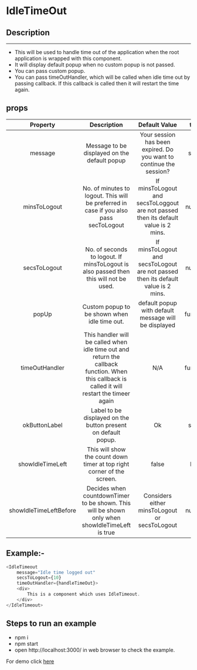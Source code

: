 # IdleTimeOut

## Description
   -----------

* This will be used to handle time out of the application when the root application is wrapped with this component.
* It will display default popup when no custom popup is not passed.
* You can pass custom popup.
* You can pass timeOutHandler, which will be called when idle time out by passing callback. If this callback is called then it will restart the      time again.


## props

|        Property        |                                                                   Description                                                                  |                                    Default Value                                   |   type   |             Mandatory             |
|:----------------------:|:----------------------------------------------------------------------------------------------------------------------------------------------:|:----------------------------------------------------------------------------------:|:--------:|:---------------------------------:|
| message                | Message to be displayed on the default popup                                                                                                   | Your session has been expired. Do you want to continue the session?                | string   | No                                |
| minsToLogout           | No. of minutes to logout. This will be preferred in case if you also pass secToLogout                                                          | If minsToLogout and secsToLoggout are not passed then its default value is 2 mins. | number   | yes if secsToLogout is not passed |
| secsToLogout           | No. of seconds to logout. If minsToLogout is also passed then this will not be used.                                                           | If minsToLogout and secsToLogout are not passed then its default value is 2 mins.  | number   | yes if minsToLogout is not passed |
| popUp                  | Custom popup to be shown when idle time out.                                                                                                   | default popup with default message will be displayed                               | function | No                                |
| timeOutHandler         | This handler will be called when idle time out and return the callback function. When this callback is called it will restart the timeer again | N/A                                                                                | function | No                                |
| okButtonLabel          | Label to be displayed on the button present on default popup.                                                                                  | Ok                                                                                 | string   | No                                |
| showIdleTimeLeft       | This will show the count down timer at top right corner of the screen.                                                                         | false                                                                              | bool     | No                                |
| showIdleTimeLeftBefore | Decides when countdownTimer to be shown. This will be shown only when showIdleTimeLeft is true                                                 | Considers either minsToLogout or secsToLogout                                      | number   | No                                |

## Example:- 

```javascript
<IdleTimeout
    message="Idle time logged out"
    secsToLogout={10}
    timeOutHandler={handleTimeOut}>
    <div>
        This is a component which uses IdleTimeout.
    </div>
</IdleTimeout>
```

## Steps to run an example

- npm i
- npm start
- open http://localhost:3000/ in web browser to check the example.

For demo click [here](https://idletimeout.herokuapp.com/)

